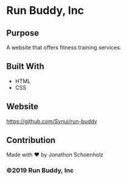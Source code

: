 # Run Buddy, Inc

## Purpose
A website that offers fitness training services.

## Built With
* HTML
* CSS

## Website
https://github.com/Synui/run-buddy

## Contribution
Made with ❤️ by Jonathon Schoenholz

### ©️2019 Run Buddy, Inc
